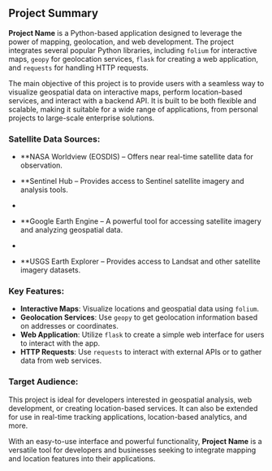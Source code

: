 ## Project Summary

**Project Name** is a Python-based application designed to leverage the power of mapping, geolocation, and web development. The project integrates several popular Python libraries, including `folium` for interactive maps, `geopy` for geolocation services, `flask` for creating a web application, and `requests` for handling HTTP requests.

The main objective of this project is to provide users with a seamless way to visualize geospatial data on interactive maps, perform location-based services, and interact with a backend API. It is built to be both flexible and scalable, making it suitable for a wide range of applications, from personal projects to large-scale enterprise solutions.

### Satellite Data Sources:

- **NASA Worldview (EOSDIS) – Offers near real-time satellite data for observation.

- **Sentinel Hub – Provides access to Sentinel satellite imagery and analysis tools.
- 
- **Google Earth Engine – A powerful tool for accessing satellite imagery and analyzing geospatial data.
- 
- **USGS Earth Explorer – Provides access to Landsat and other satellite imagery datasets.

### Key Features:
- **Interactive Maps**: Visualize locations and geospatial data using `folium`.
- **Geolocation Services**: Use `geopy` to get geolocation information based on addresses or coordinates.
- **Web Application**: Utilize `flask` to create a simple web interface for users to interact with the app.
- **HTTP Requests**: Use `requests` to interact with external APIs or to gather data from web services.

### Target Audience:
This project is ideal for developers interested in geospatial analysis, web development, or creating location-based services. It can also be extended for use in real-time tracking applications, location-based analytics, and more.

With an easy-to-use interface and powerful functionality, **Project Name** is a versatile tool for developers and businesses seeking to integrate mapping and location features into their applications.

